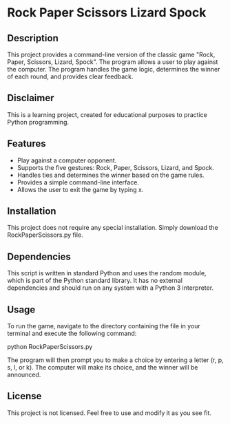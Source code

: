 # **Rock Paper Scissors Lizard Spock**

## **Description**

This project provides a command-line version of the classic game "Rock, Paper, Scissors, Lizard, Spock". The program allows a user to play against the computer. The program handles the game logic, determines the winner of each round, and provides clear feedback.

## **Disclaimer**

This is a learning project, created for educational purposes to practice Python programming.

## **Features**

* Play against a computer opponent.  
* Supports the five gestures: Rock, Paper, Scissors, Lizard, and Spock.  
* Handles ties and determines the winner based on the game rules.  
* Provides a simple command-line interface.  
* Allows the user to exit the game by typing x.

## **Installation**

This project does not require any special installation. Simply download the RockPaperScissors.py file.

## **Dependencies**

This script is written in standard Python and uses the random module, which is part of the Python standard library. It has no external dependencies and should run on any system with a Python 3 interpreter.

## **Usage**

To run the game, navigate to the directory containing the file in your terminal and execute the following command:

python RockPaperScissors.py

The program will then prompt you to make a choice by entering a letter (r, p, s, l, or k). The computer will make its choice, and the winner will be announced.

## **License**

This project is not licensed. Feel free to use and modify it as you see fit.

